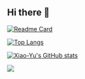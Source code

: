 ## Hi there 👋

<!--
**icanccwhite/icanccwhite** is a ✨ _special_ ✨ repository because its `README.md` (this file) appears on your GitHub profile.

Here are some ideas to get you started:

- 🔭 I’m currently working on ...
- 🌱 I’m currently learning ...
- 👯 I’m looking to collaborate on ...
- 🤔 I’m looking for help with ...
- 💬 Ask me about ...
- 📫 How to reach me: ...
- 😄 Pronouns: ...
- ⚡ Fun fact: ...
-->

[![Readme Card](https://github-readme-stats.vercel.app/api/pin/?username=icanccwhite&repo=github-readme-stats)](https://github.com/anuraghazra/github-readme-stats)

[![Top Langs](https://github-readme-stats.vercel.app/api/top-langs/?username=icanccwhite&layout=compact)](https://github.com/anuraghazra/github-readme-stats)

[![Xiao-Yu's GitHub stats](https://github-readme-stats.vercel.app/api?username=icanccwhite&show_icons=true&theme=radical&count_private=true)](https://github.com/anuraghazra/github-readme-stats)

![](https://komarev.com/ghpvc/?username=icanccwhite&base=1000&abbreviated=true&label=PROFILE+VIEWS)
